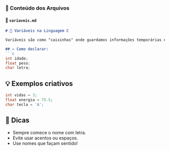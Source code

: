 ### 📂 Conteúdo dos Arquivos

#### 📄 `variaveis.md`
```md
# 🧠 Variáveis na Linguagem C

Variáveis são como "caixinhas" onde guardamos informações temporárias enquanto o programa está sendo executado.

## ✍️ Como declarar:
```c
int idade;
float peso;
char letra;
```

## 💡 Exemplos criativos
```c
int vidas = 3;
float energia = 75.5;
char tecla = 'A';
```

## 🧰 Dicas
- Sempre comece o nome com letra.
- Evite usar acentos ou espaços.
- Use nomes que façam sentido!
